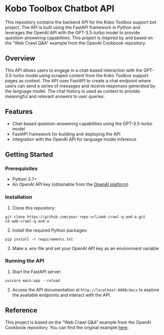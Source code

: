# Kobo Toolbox Chatbot API

This repository contains the backend API for the Kobo Toolbox support bot project. The API is built using the FastAPI framework in Python and leverages the OpenAI API with the GPT-3.5-turbo model to provide question-answering capabilities. This project is inspired by and based on the "Web Crawl Q&A" example from the OpenAI Cookbook repository.

## Overview

This API allows users to engage in a chat-based interaction with the GPT-3.5-turbo model using scraped content from the Kobo Toolbox support pages as context. The API uses FastAPI to create a chat endpoint where users can send a series of messages and receive responses generated by the language model. The chat history is used as context to provide meaningful and relevant answers to user queries.

## Features

- Chat-based question-answering capabilities using the GPT-3.5-turbo model
- FastAPI framework for building and deploying the API
- Integration with the OpenAI API for language model inference

## Getting Started

### Prerequisites

- Python 3.7+
- An OpenAI API key (obtainable from the [OpenAI platform](https://beta.openai.com/signup/))

### Installation

1. Clone this repository:

```
git clone https://github.com/your-repo-url/web-crawl-q-and-a.git
cd web-crawl-q-and-a
```

2. Install the required Python packages:

```
pip install -r requirements.txt
```

3. Make a .env file and set your OpenAI API key as an environment variable


### Running the API

1. Start the FastAPI server:

```
uvicorn main:app --reload
```

2. Access the API documentation at `http://localhost:8000/docs` to explore the available endpoints and interact with the API.


## Reference

This project is based on the "Web Crawl Q&A" example from the OpenAI Cookbook repository. You can find the original example
[here](https://github.com/openai/openai-cookbook/tree/main/apps/web-crawl-q-and-a).

